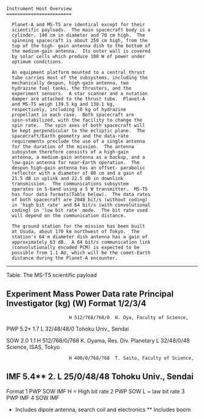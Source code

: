 
 
    Instrument Host Overview
    ========================
 
      Planet-A and MS-T5 are identical except for their
      scientific payloads.  The main spacecraft body is a
      cylinder, 140 cm in diameter and 70 cm high.  The
      spinning spacecraft is about 250 cm high, from the
      top of the high- gain antenna dish to the bottom of
      the medium-gain antenna.  Its outer wall is covered
      by solar cells which produce 100 W of power under
      optimum conditions.
 
      An equipment platform mounted to a central thrust
      tube carries most of the subsystems, including the
      mechanically despun, high-gain antenna, two
      hydrazine fuel tanks, the thrusters, and the
      experiment sensors.  A star scanner and a nutation
      damper are attached to the thrust tube.  Planet-A
      and MS-TS weigh 139.5 kg and 138.1 kg,
      respectively, including lO kg of hydrazine
      propellant in each case.  Both spacecraft are
      spin-stabilized, with the facility to change the
      spin rate.  The spin axes of both spacecraft will
      be kept perpendicular to the ecliptic plane.  The
      spacecraft/Earth geometry and the data-rate
      requirements preclude the use of a single antenna
      for the duration of the mission.  The antenna
      subsystem therefore consists of a high-gain
      antenna, a medium-gain antenna as a backup, and a
      low-gain antenna for near-Earth operation.  The
      despun high-gain antenna has an offset- parabolic
      reflector with a diameter of 80 cm and a gain of
      21.5 dB in uplink and 22.5 dB in downlink
      transmission.  The communications subsystem
      operates in 5-band using a 5 W transmitter.  MS-T5
      has four data formats(Table below).  The data rates
      of both spacecraft are 2048 bit/s (without coding)
      in 'high bit rate' and 64 bit/s (with convolutional
      coding) in 'low bit rate' mode.  The bit rate used
      will depend on the communication distance.
 
      The ground station for the mission has been built
      at Usuda, about 170 km northwest of Tokyo.  The
      station's 64 m diameter dish antenna has a gain of
      approximately 63 dB.  A 64 bit/s communication link
      (convolutionally encoded PCM) is expected to be
      possible from 1.1 AU, which will be the comet-Earth
      distance during the Planet-A encounter.
 
 
 
 
 --------------------------------------------------------------------------
 Table. The MS-T5 scientific payload
 
 
 Experiment  Mass  Power  Data rate         Principal Investigator
             (kg)  (W)    Format 1/2/3/4
 --------------------------------------------------------------------------
                           H 512/768/768/0  H. Oya, Faculty of Science,
 PWP          5.2*  1.7    L 32/48/48/0     Tohoku Univ., Sendai
 
 SOW          2.0   1.1    H 512/768/0/768  K. Oyama, Res. Div. Planetary
                           L 32/48/0/48     Science, ISAS, Tokyo
 
                           H 400/0/768/768  T. Saito, Faculty of Science,
 IMF          5.4** 2.     L 25/0/48/48     Tohoku Univ., Sendai
 --------------------------------------------------------------------------
 Format 1       PWP      SOW      IMF   H = High bit rate
        2       PWP      SOW            L = law bit rate
        3       PWP      IMF
        4       SOW      IMF
 
  * Includes dipole antenna, search coil and electronics
 ** Includes boom
 
 

        